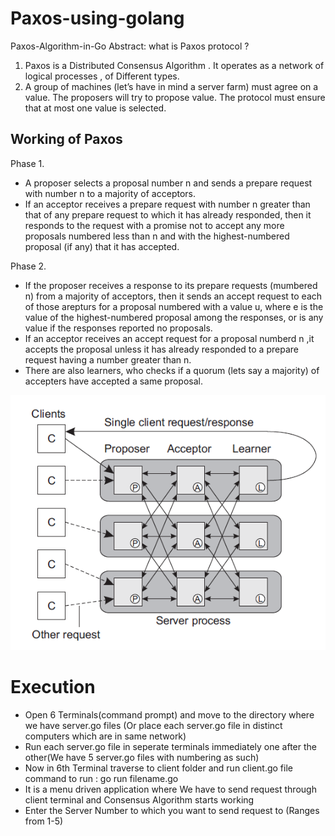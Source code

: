 # Paxos-using-golang
Paxos-Algorithm-in-Go
Abstract: what is Paxos protocol ?
1. Paxos is a Distributed Consensus Algorithm . It operates as a network of logical processes , of Different types.
2. A group of machines (let’s have in mind a server farm) must agree on a value. The proposers will try to propose value. 
  The protocol must ensure that at most one value is selected.
## Working of Paxos
Phase 1.

- A proposer selects a proposal number n and sends a prepare request with number n to a majority of acceptors.
- If an acceptor receives a prepare request with number n greater than that of any prepare request to which it has already responded, then it responds to the request with a promise not to accept any more proposals numbered less than n and with the highest-numbered proposal (if any) that it has accepted.

Phase 2.

- If the proposer receives a response to its prepare requests (mumbered n) from a majority of acceptors, then it sends an accept request to each of those arepturs for a proposal numbered with a value u, where e is the value of the highest-numbered proposal among the responses, or is any value if the responses reported no proposals.
- If an acceptor receives an accept request for a proposal numberd n ,it accepts the proposal unless it has already responded to a prepare request having a number greater than n.
- There are also learners, who checks if a quorum (lets say a majority) of accepters have accepted a same proposal.

![alt text](paxos.PNG)


# Execution
- Open 6 Terminals(command prompt) and move to the directory where we have server.go files (Or place each server.go file in distinct computers which are in same network)
- Run each server.go file in seperate terminals immediately one after the other(We have 5 server.go files with numbering as such)
- Now in 6th Terminal traverse to client folder and run client.go file command to run : go run filename.go
- It is a menu driven application where We have to send request through client terminal and Consensus Algorithm starts working
- Enter the Server Number to which you want to send request to (Ranges from 1-5)
